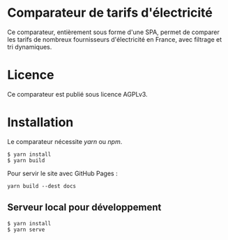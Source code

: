 Comparateur de tarifs d'électricité
===================================

Ce comparateur, entièrement sous forme d'une SPA, permet de comparer les tarifs de nombreux fournisseurs d'électricité en France, avec filtrage et tri dynamiques.

# Licence

Ce comparateur est publié sous licence AGPLv3.

# Installation

Le comparateur nécessite *yarn* ou *npm*.

```
$ yarn install
$ yarn build
```

Pour servir le site avec GitHub Pages :

```
yarn build --dest docs
```

## Serveur local pour développement

```
$ yarn install
$ yarn serve
```
